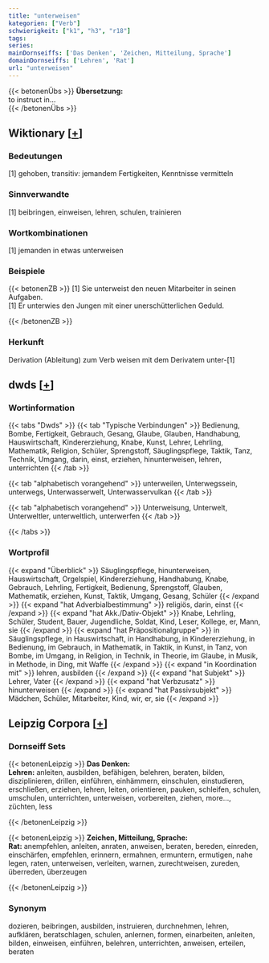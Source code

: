 ```yaml
---
title: "unterweisen"
kategorien: ["Verb"]
schwierigkeit: ["k1", "h3", "r18"]
tags:
series:
mainDornseiffs: ['Das Denken', 'Zeichen, Mitteilung, Sprache']
domainDornseiffs: ['Lehren', 'Rat']
url: "unterweisen"
---
```


{{< betonenÜbs >}}
**Übersetzung:**  
to instruct in...  
{{< /betonenÜbs >}}

## Wiktionary [[+](https://de.wiktionary.org/wiki/unterweisen)]

### Bedeutungen
[1] gehoben, transitiv: jemandem Fertigkeiten, Kenntnisse vermitteln  

### Sinnverwandte
[1] beibringen, einweisen, lehren, schulen, trainieren  

### Wortkombinationen
[1] jemanden in etwas unterweisen  

### Beispiele
{{< betonenZB >}}
[1] Sie unterweist den neuen Mitarbeiter in seinen Aufgaben.  
[1] Er unterwies den Jungen mit einer unerschütterlichen Geduld.  

{{< /betonenZB >}}
### Herkunft
Derivation (Ableitung) zum Verb weisen mit dem Derivatem unter-[1]  



## dwds [[+](https://www.dwds.de/wb/unterweisen)]

### Wortinformation
{{< tabs "Dwds" >}}
{{< tab "Typische Verbindungen" >}}
Bedienung, Bombe, Fertigkeit, Gebrauch, Gesang, Glaube, Glauben, Handhabung, Hauswirtschaft, Kindererziehung, Knabe, Kunst, Lehrer, Lehrling, Mathematik, Religion, Schüler, Sprengstoff, Säuglingspflege, Taktik, Tanz, Technik, Umgang, darin, einst, erziehen, hinunterweisen, lehren, unterrichten
{{< /tab >}}

{{< tab "alphabetisch vorangehend" >}}
unterweilen, Unterwegssein, unterwegs, Unterwasserwelt, Unterwasservulkan
{{< /tab >}}

{{< tab "alphabetisch vorangehend" >}}
Unterweisung, Unterwelt, Unterweltler, unterweltlich, unterwerfen
{{< /tab >}}

{{< /tabs >}}

### Wortprofil
{{< expand "Überblick" >}} Säuglingspflege, hinunterweisen, Hauswirtschaft, Orgelspiel, Kindererziehung, Handhabung, Knabe, Gebrauch, Lehrling, Fertigkeit, Bedienung, Sprengstoff, Glauben, Mathematik, erziehen, Kunst, Taktik, Umgang, Gesang, Schüler {{< /expand >}}
{{< expand "hat Adverbialbestimmung" >}} religiös, darin, einst {{< /expand >}}
{{< expand "hat Akk./Dativ-Objekt" >}} Knabe, Lehrling, Schüler, Student, Bauer, Jugendliche, Soldat, Kind, Leser, Kollege, er, Mann, sie {{< /expand >}}
{{< expand "hat Präpositionalgruppe" >}} in Säuglingspflege, in Hauswirtschaft, in Handhabung, in Kindererziehung, in Bedienung, im Gebrauch, in Mathematik, in Taktik, in Kunst, in Tanz, von Bombe, im Umgang, in Religion, in Technik, in Theorie, im Glaube, in Musik, in Methode, in Ding, mit Waffe {{< /expand >}}
{{< expand "in Koordination mit" >}} lehren, ausbilden {{< /expand >}}
{{< expand "hat Subjekt" >}} Lehrer, Vater {{< /expand >}}
{{< expand "hat Verbzusatz" >}} hinunterweisen {{< /expand >}}
{{< expand "hat Passivsubjekt" >}} Mädchen, Schüler, Mitarbeiter, Kind, wir, er, sie {{< /expand >}}

## Leipzig Corpora [[+](https://corpora.uni-leipzig.de/en/res?word=unterweisen&corpusId=deu_newscrawl-public_2018)]

### Dornseiff Sets
{{< betonenLeipzig >}}
**Das Denken:**  
**Lehren:** anleiten, ausbilden, befähigen, belehren, beraten, bilden, disziplinieren, drillen, einführen, einhämmern, einschulen, einstudieren, erschließen, erziehen, lehren, leiten, orientieren, pauken, schleifen, schulen, umschulen, unterrichten, unterweisen, vorbereiten, ziehen, more..., züchten, less  

{{< /betonenLeipzig >}}


{{< betonenLeipzig >}}
**Zeichen, Mitteilung, Sprache:**  
**Rat:** anempfehlen, anleiten, anraten, anweisen, beraten, bereden, einreden, einschärfen, empfehlen, erinnern, ermahnen, ermuntern, ermutigen, nahe legen, raten, unterweisen, verleiten, warnen, zurechtweisen, zureden, überreden, überzeugen  

{{< /betonenLeipzig >}}

### Synonym
dozieren, beibringen, ausbilden, instruieren, durchnehmen, lehren, aufklären, beratschlagen, schulen, anlernen, formen, einarbeiten, anleiten, bilden, einweisen, einführen, belehren, unterrichten, anweisen, erteilen, beraten

